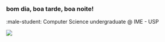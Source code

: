 ### bom dia, boa tarde, boa noite!

:male-student: Computer Science undergraduate @ IME - USP

![](https://github-readme-stats.vercel.app/api?username=dsnunes07&hide=stars)

